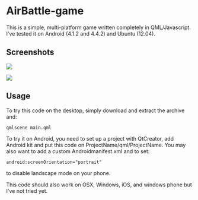 AirBattle-game
==============

This is a simple, multi-platform game written completely in QML/Javascript.
I've tested it on Android (4.1.2 and 4.4.2) and Ubuntu (12.04).

Screenshots
--------------

![](http://s11.postimg.org/4fo1f7c6b/Screenshot_2014_03_21_19_12_26_Gf_Knexus420140321.png)

![](http://s11.postimg.org/y6b60yx5v/qmlscene_007.png)


Usage
--------------
To try this code on the desktop, simply download and extract the archive and:

    qmlscene main.qml
    
To try it on Android, you need to set up a project with QtCreator, add Android kit and put this code on ProjectName/qml/ProjectName. 
You may also want to add a custom Androidmanifest.xml and to set:
    
    android:screenOrientation="portrait" 

to disable landscape mode on your phone.

This code should also work on OSX, Windows, iOS, and windows phone  but I've not tried yet.
    
